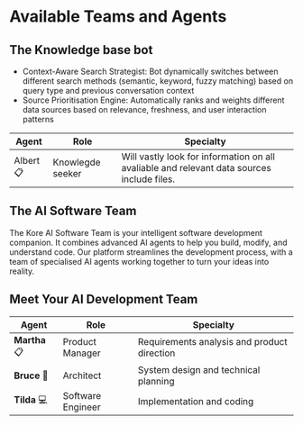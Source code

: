 # Available Teams and Agents

## The Knowledge base bot

- Context-Aware Search Strategist: Bot dynamically switches between different search methods (semantic, keyword, fuzzy matching) based on query type and previous conversation context
- Source Prioritisation Engine: Automatically ranks and weights different data sources based on relevance, freshness, and user interaction patterns

| Agent | Role | Specialty |
| --- | --- | --- |
| Albert📋 | Knowlegde seeker | Will vastly look for information on all avaliable and relevant data sources include files. |

## The **AI Software Team**

The Kore AI Software Team is your intelligent software development companion. It combines advanced AI agents to help you build, modify, and understand code. Our platform streamlines the development process, with a team of specialised AI agents working together to turn your ideas into reality.

## Meet Your AI Development Team

| Agent | Role | Specialty |
| --- | --- | --- |
| **Martha** 📋 | Product Manager | Requirements analysis and product direction |
| **Bruce** 📐 | Architect | System design and technical planning |
| **Tilda** 💻 | Software Engineer | Implementation and coding |
